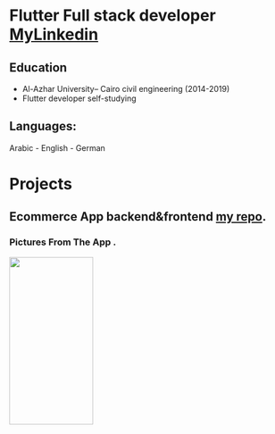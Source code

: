 # Flutter Full stack developer[   MyLinkedin](https://www.google.com)

## Education
- Al-Azhar University– Cairo civil engineering (2014-2019)								       		
- Flutter developer self-studying          		

## Languages:
Arabic - English -  German

# Projects

## Ecommerce App backend&frontend [my repo](https://www.mdpi.com/1424-8220/22/8/3048).

### Pictures From The App .

<img src="assets/image/dbannel2.gif" width="150" height="300">



